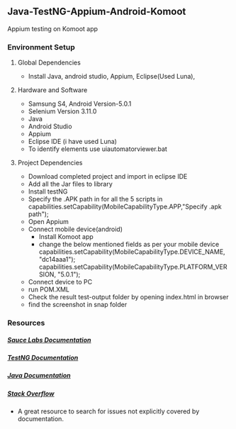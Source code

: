 ## Java-TestNG-Appium-Android-Komoot

Appium testing on Komoot app

### Environment Setup

1. Global Dependencies
    * Install Java, android studio, Appium, Eclipse(Used Luna),  
    
2. Hardware and Software
    * Samsung S4, Android Version-5.0.1
	* Selenium Version 3.11.0
	* Java
	* Android Studio
	* Appium
	* Eclipse IDE (i have used Luna)
	* To identify elements use uiautomatorviewer.bat

3. Project Dependencies
    * Download completed project and import in eclipse IDE
	* Add all the Jar files to library
	* Install testNG
	* Specify the .APK path in for all the 5 scripts in capabilities.setCapability(MobileCapabilityType.APP,"Specify .apk path");
	* Open Appium
	* Connect mobile device(android)
		* Install Komoot app
		* change the below mentioned fields as per your mobile device
			capabilities.setCapability(MobileCapabilityType.DEVICE_NAME, "dc14aaa1");
			capabilities.setCapability(MobileCapabilityType.PLATFORM_VERSION, "5.0.1");
	* Connect device to PC
	* run POM.XML
	* Check the result test-output folder by opening index.html in browser
	* find the screenshot in snap folder

### Resources

##### [Sauce Labs Documentation](https://wiki.saucelabs.com/)

##### [TestNG Documentation](http://testng.org/doc/documentation-main.html)

##### [Java Documentation](https://docs.oracle.com/javase/7/docs/api/)

##### [Stack Overflow](http://stackoverflow.com/)
* A great resource to search for issues not explicitly covered by documentation.







